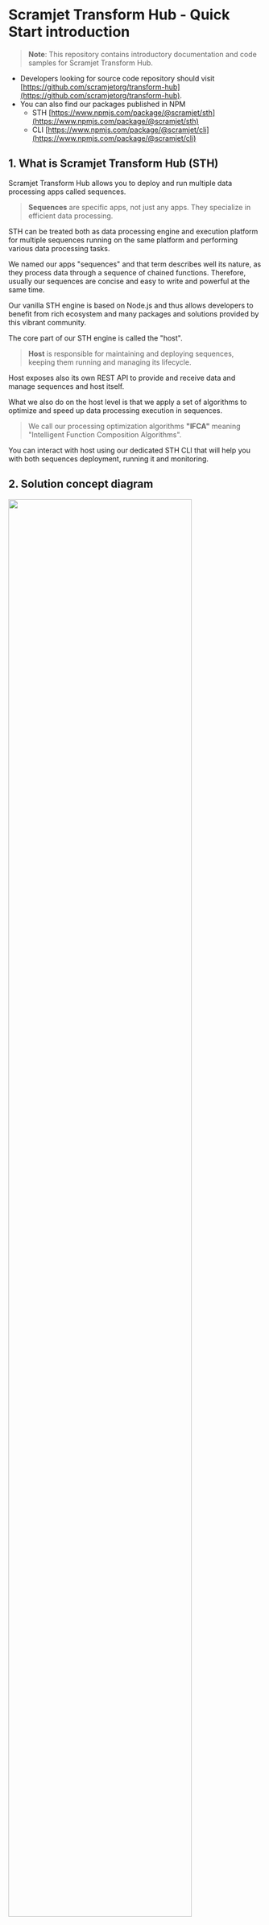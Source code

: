 # **Scramjet Transform Hub - Quick Start introduction**

> **Note**: This repository contains introductory documentation and code samples for Scramjet Transform Hub. 

* Developers looking for source code repository should visit [https://github.com/scramjetorg/transform-hub](https://github.com/scramjetorg/transform-hub). 
* You can also find our packages published in NPM 
  * STH [https://www.npmjs.com/package/@scramjet/sth](https://www.npmjs.com/package/@scramjet/sth)
  * CLI [https://www.npmjs.com/package/@scramjet/cli](https://www.npmjs.com/package/@scramjet/cli)
## **1. What is Scramjet Transform Hub (STH)**

Scramjet Transform Hub allows you to deploy and run multiple data processing apps called sequences. 

> **Sequences** are specific apps, not just any apps. They specialize in efficient data processing.

STH can be treated both as data processing engine and execution platform for multiple sequences running on the same platform and performing various data processing tasks. 

We named our apps "sequences" and that term describes well its nature, as they process data through a sequence of chained functions. Therefore, usually our sequences are concise and easy to write and powerful at the same time.

Our vanilla STH engine is based on Node.js and thus allows developers to benefit from rich ecosystem and many packages and solutions provided by this vibrant community.

The core part of our STH engine is called the "host". 
> **Host** is responsible for maintaining and deploying sequences, keeping them running and managing its lifecycle. 

Host exposes also its own REST API to provide and receive data and manage sequences and host itself.

What we also do on the host level is that we apply a set of algorithms to optimize and speed up data processing execution in sequences. 
> We call our processing optimization algorithms **"IFCA"** meaning "Intelligent Function Composition Algorithms". 

You can interact with host using our dedicated STH CLI that will help you with both sequences deployment, running it and monitoring.


## **2. Solution concept diagram**

<img src="./sth-diagram.png" width="85%"/>

### **2.1 Inputs**
1. STH can handle any input that can be handled by Node.js application. 
2. You, as a developer, are free to process variety of inputs in your sequence applications, such as: Text, JSON, XML, SOAP, Audio, Video and more.
3. Inputs can be either:
    * Provided to STH via its REST API; or
    * Consumed from various local or remote sources by the app; such as: Stream, STDIN, File, API, URL
    * Generated by the app itself

### **2.2 Host**
This is solution central processing and management unit with following major components:

1.  **Sequences** - these are the actual "STH" apps. It its a gzipped package (`*.tar.gz`) containing at least two files:
    * **package.json** - JSON manifest file describing the app and its configuration such as main file to run
    * **main file** - file such as index.js or index.ts that contains lightweight application business logic.
2. **Instance** - once sequence is run, host will create a separate runtime environment for it and will execute sequence code inside this runtime entity. This is an instance.
3. **API & CLI** - our Application Programming Interface and CLI connecting to it allows both for **Data operations** (sending input data and receiving output data) and **Management operations** (manage host itself and its entities: sequences or instances)

### **2.3 Outputs**
Our engine outputs can be managed in several ways: 

* **File** - you can save your output to local or remote file
* **STDOUT** - output can be directed to system STDOUT (STERR is supported as well)
* **API** - output can be consumed from our  STH REST API
* **URL Request** - you can write your app in a way to request URL, webhook etc
* **Stream** - output can be streamed to a particular destination
* you can mix multiple actions together: you can both send data to remote system/URL and save it locally.

# **3 Install Scramjet Transform Hub**
## **3.1 Prepare environment**
In order to install Scramjet Transform Hub, plese follow these 3 steps:
1. Get Linux machine (local UNIX/Linux OS, cloud VM etc)
2. Install Docker on this Linux machine ([official Docker instructions are here](https://docs.docker.com/get-docker/)) 
3. Install npm on this machine ([official instructions are here](https://nodejs.org/)). Currently we recommend Node.js version 14.x LTS.
## **3.2 Install STH**
Open one Linux terminal window and issue following commands:

**1. Install Scramjet Transform Hub and  STH CLI**
```
npm i -g @scramjet/sth @scramjet/cli
```
**2. Run STH**
```
scramjet-transform-hub
```
# **4 Run your first sequence**
## **4.1 Review the package**

> Note that all commands here are executed from the root of this repository

We have prepared for you a simple "hello-snowman" sequence that you can use. This sequence is available in the directory `samples/hello-snowman` in this repository.
In this directory you will find two files:

* `package.json` - manifest file that describes this particular sequence
* `index.js` - file containing main application logic.

This particular application is written in plain JavaScript to simplify this example. However, you can also write your sequences in TypeScript and build them before packaging and sending sequence to STH.

There is no need to change anything in our `hello-snowman` sequence for a first run. Let's move to the next step.

## **4.2 Prepare and send sequence package**

Our "sequence" apps need to be packaged before can be send to Transform Hub. Package is a simple TAR archive and our STH CLI has special command to package app directory into sequence tarball.

**Note:** any time, you can display STH CLI help by issuing terminal command `si help` (for general help) or `si <command> help` for specific command (ie. `si sequence help`)

Please open new terminal window (and keep the first one with STH running). Then issue following commands in the root directory of this repository

a) pack directory `hello-snowman` into archive `hello-sequence.tar.gz`
```console
si pack ./samples/hello-snowman/ -o ./samples/hello-snowman.tar.gz
```
There is no output shown in the terminal but you can verify with `ls` that tarball package is created inside `samples` directory.

b) send hello-sequence.tar.gz to the running host (default localhost API endpoint will be used by the CLI send command)

```console
si sequence send ./samples/hello-snowman.tar.gz
```
output will look similiar to this one:
```console
Request ok: http://127.0.0.1:8000/api/v1/sequence status: 202 Accepted
SequenceClient {
  _id: 'cf775cc1-105b-473d-b929-6885a0c2182c',
  host: HostClient {
    apiBase: 'http://127.0.0.1:8000/api/v1',
    client: ClientUtils {
      apiBase: 'http://127.0.0.1:8000/api/v1',
      log: [Object]
    }
  },
  sequenceURL: 'sequence/cf775cc1-105b-473d-b929-6885a0c2182c'
}
```
Now we have uploaded sequence to the host and host assigned to it a random ID (GUID), in my case our sequence ID is:

 `_id: 'cf775cc1-105b-473d-b929-6885a0c2182c'`
 
 Host also exposes REST API endpoint for each sequence and this is also described in this response.

## **4.3 Run the sequence**

We can now use sequence ID to run this uploaded sequence. The command is `si seq start <sequence_id>`. You can also pass arbitrary number of parameters by providing them after <sequence_id>, in case of our `hello-snowman` parameters are not used.
For example for the above sequence we could write:
```console
si sequence start cf775cc1-105b-473d-b929-6885a0c2182c
```
the output would look similiar to this one:
```console
Request ok: http://127.0.0.1:8000/api/v1/sequence/cf775cc1-105b-473d-b929-6885a0c2182c/start status: 200 OK
InstanceClient {
  host: HostClient {
    apiBase: 'http://127.0.0.1:8000/api/v1',
    client: ClientUtils {
      apiBase: 'http://127.0.0.1:8000/api/v1',
      log: [Object]
    }
  },
  _id: 'e70222d1-acfc-4e00-b046-4a3a9481c53b',
  instanceURL: 'instance/e70222d1-acfc-4e00-b046-4a3a9481c53b'
}
```
Sequence is an app template. Once run, it will become live as a new instance. Instance also receives its own ID (GUID). In this case instance Id is:

`_id: 'e70222d1-acfc-4e00-b046-4a3a9481c53b'`

Of course, sequences can be run multiple times. Each run will create separate instance with distinct instance id.

## **4.4 Send data to the sequence**

We want to make your life easier and for this very example, we have prepared a special Node.js app that will generate a stream of simple messages and send them to our running instance of `hello-snowman`.

For fun, our stream generator will send simple text messages containing temperature readings from artificial weather station. Temperature value will be generated randomly in range of <-50,50> degrees Celsius.
Our `hello-snowman` app will read and interpret these messages and will inform us about state of our Snowman:

- if temperature will be 0 or below, sequence will return message `Snowman is freezing ... :)`
- in the other case (temperature above 0 degrees), sequence will return message `Snowman is melting! :(`

To run this app, please execute this command from the root of our directory `node /stream-gen-tool/stream-gen.js <instance_id>`. In our case this would look like this:
```console
node ./tools/stream-gen-tool/stream-gen.js e70222d1-acfc-4e00-b046-4a3a9481c53b
```
the output would look like this:
```console
----------------------------------------
Message# 1 | Temperature measure
INPUT | 41
OUTPUT| Snowman is melting! :(
----------------------------------------
Message# 2 | Temperature measure
INPUT | -33
OUTPUT| Snowman is freezing ... :)
----------------------------------------
Message# 3 | Temperature measure
INPUT | -36
OUTPUT| Snowman is freezing ... :)
----------------------------------------
```

Our sequence generator app does two things here:

- Sends stream of messages; each one containing number with temperature value
- Reads output from Host API that is generated by our `hello-snowman` sequences

Separately, you can also open a new terminal window and see log of this particular instance with command `si instance log <instance_id>`. In our case this would be
```code
si instance log e70222d1-acfc-4e00-b046-4a3a9481c53b
```
the sample output will be similiar to this one
```console
...
2021-08-09T04:29:39.790Z log (object:Runner) Input message <Buffer 32 30>
2021-08-09T04:29:40.791Z log (object:Runner) Input message <Buffer 2d 34>
2021-08-09T04:29:41.792Z log (object:Runner) Input message <Buffer 33 33>
2021-08-09T04:29:42.798Z log (object:Runner) Input message <Buffer 2d 34 35>
2021-08-09T04:29:43.801Z log (object:Runner) Input message <Buffer 2d 33 36>
...
```
---

> Well done! You have run your first Scramjet Transform Hub sequence!

# **5 Where to go next**
Here you can find more resources related to Scramjet Transform Hub:
- [Check out more samples](samples)
- [Start from our app templates](templates)
- [Contribute to STH development](https://github.com/scramjetorg/transform-hub)
- [Visit our Scramjet.org page](https://scramjet.org)

---

